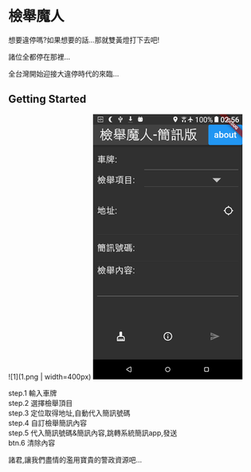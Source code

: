 # 檢舉魔人

想要違停嗎?如果想要的話...那就雙黃燈打下去吧!  
  
諸位全都停在那裡...  

全台灣開始迎接大違停時代的來臨...  

## Getting Started

![1](1.png | width=400px)
<img src="1.png" width="300">

step.1 輸入車牌  
step.2 選擇檢舉頂目  
step.3 定位取得地址,自動代入簡訊號碼  
step.4 自訂檢舉簡訊內容  
step.5 代入簡訊號碼&簡訊內容,跳轉系統簡訊app,發送  
btn.6 清除內容  

諸君,讓我們盡情的濫用寶貴的警政資源吧...  
